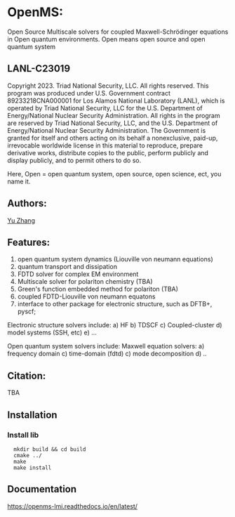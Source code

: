 # OpenMS:

Open Source Multiscale solvers for coupled Maxwell-Schrödinger equations in Open quantum environments. Open means open source and open quantum system

## LANL-C23019 

Copyright 2023. Triad National Security, LLC. All rights reserved.
This program was produced under U.S. Government contract 89233218CNA000001 for Los Alamos National Laboratory (LANL), which is operated by Triad National Security, LLC for the U.S. Department of Energy/National Nuclear Security Administration. All rights in the program are reserved by Triad National Security, LLC, and the U.S. Department of Energy/National Nuclear Security Administration. The Government is granted for itself and others acting on its behalf a nonexclusive, paid-up, irrevocable worldwide license in this material to reproduce, prepare derivative works, distribute copies to the public, perform publicly and display publicly, and to permit others to do so.

Here, Open = open quantum system, open source, open science, ect, you name it.

## Authors:

[Yu Zhang](mailto:zhy@lanl.gov)

## Features:

1) open quantum system dynamics (Liouville von neumann equations)
2) quantum transport and dissipation
3) FDTD solver for complex EM environment
4) Multiscale solver for polariton chemistry (TBA)
5) Green's function embedded method for polariton (TBA)
6) coupled FDTD-Liouville von neumann equatons
7) interface to other package for electronic structure, such as DFTB+, pyscf;

Electronic structure solvers include:
a) HF
b) TDSCF
c) Coupled-cluster
d) model systems (SSH, etc)
e) ...

Open quantum system solvers include:
Maxwell equation solvers:
a) frequency domain
c) time-domain (fdtd)
c) mode decomposition
d) ..

## Citation:

TBA


## Installation

### Install lib

```
  mkdir build && cd build
  cmake ../
  make 
  make install
```

## Documentation

https://openms-lmi.readthedocs.io/en/latest/

